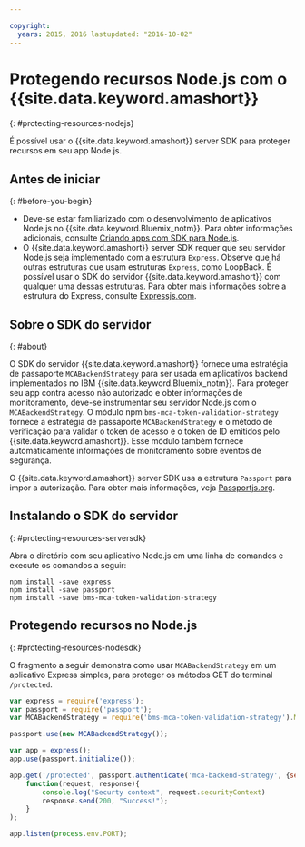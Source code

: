 ```yaml
---

copyright:
  years: 2015, 2016 lastupdated: "2016-10-02"
---
```


# Protegendo recursos Node.js com o {{site.data.keyword.amashort}}
{: #protecting-resources-nodejs}


É possível usar o {{site.data.keyword.amashort}} server SDK para proteger recursos em seu app Node.js.

## Antes de iniciar
{: #before-you-begin}

* Deve-se estar familiarizado com o desenvolvimento de aplicativos Node.js no {{site.data.keyword.Bluemix_notm}}. Para obter
informações adicionais, consulte [Criando apps com SDK para
Node.js](https://console.{DomainName}/docs/runtimes/nodejs/index.html#nodejs_runtime).
* O {{site.data.keyword.amashort}} server SDK requer que seu servidor Node.js seja implementado com a estrutura `Express`. Observe
que há outras estruturas que usam estruturas `Express`, como LoopBack. É possível usar o SDK do servidor
{{site.data.keyword.amashort}} com qualquer uma dessas estruturas. Para obter mais informações sobre a estrutura do Express, consulte [Expressjs.com](http://expressjs.com/).

## Sobre o SDK do servidor
{: #about}

O SDK do servidor {{site.data.keyword.amashort}} fornece uma estratégia de passaporte `MCABackendStrategy`
para ser usada em aplicativos backend implementados no IBM {{site.data.keyword.Bluemix_notm}}. Para proteger seu app contra acesso não autorizado e obter informações de monitoramento, deve-se instrumentar seu servidor Node.js com o `MCABackendStrategy`. O módulo npm `bms-mca-token-validation-strategy` fornece a estratégia de passaporte `MCABackendStrategy` e o método de verificação para validar o token de acesso e o token de ID emitidos pelo {{site.data.keyword.amashort}}. Esse módulo também fornece automaticamente informações de monitoramento sobre eventos de segurança.

O {{site.data.keyword.amashort}} server SDK usa a estrutura `Passport` para impor a autorização.  Para obter mais informações, veja [Passportjs.org](http://passportjs.org/).

## Instalando o SDK do servidor
{: #protecting-resources-serversdk}

Abra o diretório com seu aplicativo Node.js em uma linha de comandos e execute os comandos a seguir:

```
npm install -save express
npm install -save passport
npm install -save bms-mca-token-validation-strategy
```

## Protegendo recursos no Node.js
{: #protecting-resources-nodesdk}

O fragmento a seguir demonstra como usar `MCABackendStrategy` em um aplicativo Express simples, para proteger os métodos GET do terminal `/protected`.

```JavaScript
var express = require('express');
var passport = require('passport');
var MCABackendStrategy = require('bms-mca-token-validation-strategy').MCABackendStrategy;

passport.use(new MCABackendStrategy());

var app = express();
app.use(passport.initialize());

app.get('/protected', passport.authenticate('mca-backend-strategy', {session: false }),
    function(request, response){
		console.log("Securty context", request.securityContext)    
		response.send(200, "Success!");
    }
);

app.listen(process.env.PORT);
```
